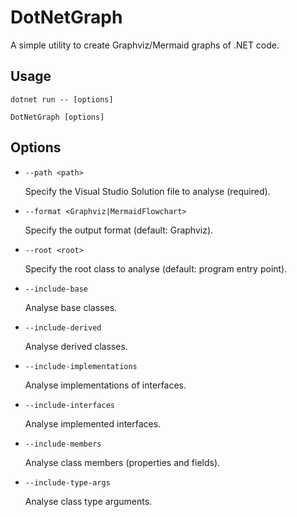 # DotNetGraph

A simple utility to create Graphviz/Mermaid graphs of .NET code.

## Usage

```
dotnet run -- [options]
```
```
DotNetGraph [options]
```

## Options

- `--path <path>`

  Specify the Visual Studio Solution file to analyse (required).

- `--format <Graphviz|MermaidFlowchart>`

  Specify the output format (default: Graphviz).

- `--root <root>`

  Specify the root class to analyse (default: program entry point).

- `--include-base`

  Analyse base classes.

- `--include-derived`

  Analyse derived classes.

- `--include-implementations`

  Analyse implementations of interfaces.

- `--include-interfaces`

  Analyse implemented interfaces.

- `--include-members`

  Analyse class members (properties and fields).

- `--include-type-args`

  Analyse class type arguments.
